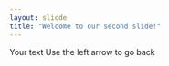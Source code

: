 ```yaml
---
layout: slicde
title: "Welcome to our second slide!"
---
```

Your text
Use the left arrow to go back
